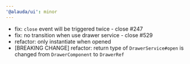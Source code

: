 ```yaml
---
'@alauda/ui': minor
---
```


- fix: `close` event will be triggered twice - close #247
- fix: no transition when use drawer service - close #529
- refactor: only instantiate when opened
- [BREAKING CHANGE] refactor: return type of `DrawerService#open` is changed from `DrawerComponent` to `DrawerRef`
